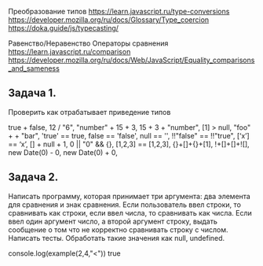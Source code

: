 Преобразование типов
https://learn.javascript.ru/type-conversions
https://developer.mozilla.org/ru/docs/Glossary/Type_coercion
https://doka.guide/js/typecasting/

Равенство/Неравенство
Операторы сравнения
https://learn.javascript.ru/comparison
https://developer.mozilla.org/ru/docs/Web/JavaScript/Equality_comparisons_and_sameness

## Задача 1.


Проверить как отрабатывает приведение типов

true + false,
12 / "6",
"number" + 15 + 3,
15 + 3 + "number",
[1] > null,
"foo" + + "bar",
'true' == true,
false == 'false',
null == '',
!!"false" == !!"true",
[‘x’] == ‘x’,
[] + null + 1,
0 || "0" && {},
[1,2,3] == [1,2,3],
{}+[]+{}+[1],
!+[]+[]+![],
new Date(0) - 0,
new Date(0) + 0,

## Задача 2.

Написать программу, которая принимает три аргумента: два элемента для сравнения и знак сравнения.
Если пользователь ввел строки, то сравнивать как строки, если ввел числа, то сравнивать как числа. Если ввел один
аргумент число, а второй аргумент строку, выдать сообщение о том что не корректно сравнивать строку с числом. Написать
тесты. Обработать такие значения как null, undefined.

console.log(example(2,4,"<"))
true


